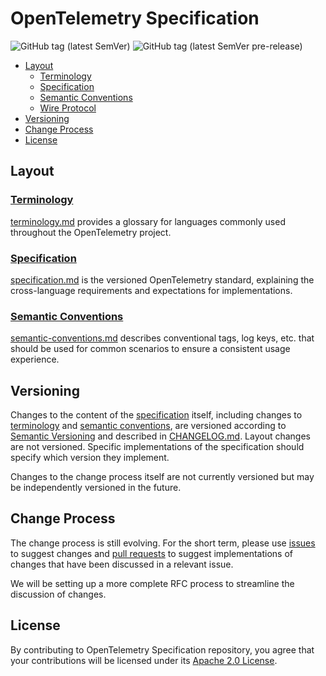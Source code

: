 # OpenTelemetry Specification

![GitHub tag (latest SemVer)](https://img.shields.io/github/tag/open-telemetry/specification.svg) ![GitHub tag (latest SemVer pre-release)](https://img.shields.io/github/tag-pre/opentelemetry/specification.svg)

* [Layout](#layout)
  * [Terminology](#terminology)
  * [Specification](#specification)
  * [Semantic Conventions](#semantic-conventions)
  * [Wire Protocol](#wire-protocol)
* [Versioning](#versioning)
* [Change Process](#change-process)
* [License](#license)

## Layout

### [Terminology](./terminology.md)

[terminology.md](./terminology.md) provides a glossary for languages commonly used throughout the OpenTelemetry project.

### [Specification](./specification.md)

[specification.md](./specification.md) is the versioned OpenTelemetry standard, explaining the cross-language requirements and expectations for implementations.

### [Semantic Conventions](./semantic-conventions.md)

[semantic-conventions.md](./semantic-conventions.md) describes conventional tags, log keys, etc. that should be used for common scenarios to ensure a consistent usage experience.

## Versioning

Changes to the content of the [specification](./specification.md) itself, including changes to [terminology](./terminology.md) and [semantic conventions](./semantic-conventions.md), are versioned according to [Semantic Versioning](https://semver.org/spec/v2.0.0.html) and described in [CHANGELOG.md](./changelog.md). Layout changes are not versioned. Specific implementations of the specification should specify which version they implement.

Changes to the change process itself are not currently versioned but may be independently versioned in the future.

## Change Process

The change process is still evolving. For the short term, please use [issues](https://github.com/open-telemetry/specification/issues) to suggest changes and [pull requests](https://github.com/open-telemetry/specification/pulls) to suggest implementations of changes that have been discussed in a relevant issue.

We will be setting up a more complete RFC process to streamline the discussion of changes.

## License

By contributing to OpenTelemetry Specification repository, you agree that your contributions will be licensed under its [Apache 2.0 License](https://github.com/open-telemetry/specification/blob/master/LICENSE).
